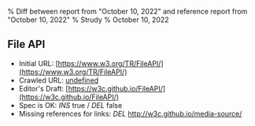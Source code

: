 % Diff between report from "October 10, 2022" and reference report from "October 10, 2022"
% Strudy
% October 10, 2022

## File API

- Initial URL: [https://www.w3.org/TR/FileAPI/](https://www.w3.org/TR/FileAPI/)
- Crawled URL: [undefined](undefined)
- Editor's Draft: [https://w3c.github.io/FileAPI/](https://w3c.github.io/FileAPI/)
- Spec is OK: *INS* true / *DEL* false
- Missing references for links: *DEL* http://w3c.github.io/media-source/



